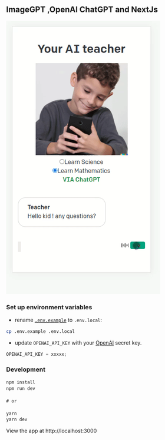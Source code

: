 ## ImageGPT ,OpenAI ChatGPT and NextJs

![Preview](demo1.gif)

### Set up environment variables

- rename [`.env.example`](.env.example) to `.env.local`:

```bash
cp .env.example .env.local
```

- update `OPENAI_API_KEY` with your [OpenAI](https://beta.openai.com/account/api-keys) secret key.

```js
OPENAI_API_KEY = xxxxx;
```

### Development

```js
npm install
npm run dev

# or

yarn
yarn dev
```

View the app at http://localhost:3000
